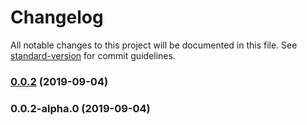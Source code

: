 # Changelog

All notable changes to this project will be documented in this file. See [standard-version](https://github.com/conventional-changelog/standard-version) for commit guidelines.

### [0.0.2](https://github.com/j05u3/fenwick-tree-redis/compare/v0.0.2-alpha.0...v0.0.2) (2019-09-04)



### 0.0.2-alpha.0 (2019-09-04)
